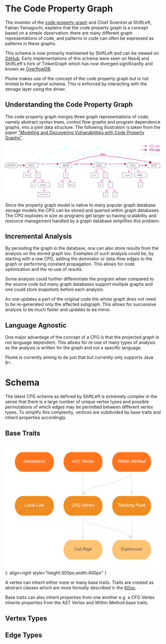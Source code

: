 # The Code Property Graph

The inventor of the [code property graph](https://fabs.codeminers.org/papers/2014-ieeesp.pdf) and Chief Scientist at ShiftLeft, Fabian Yamaguchi, explains that the code property graph is a concept based on a simple observation: there are many different graph representations of code, and patterns in code can often be expressed as patterns in these graphs. 

This schema is now primarily maintained by ShiftLeft and can be viewed on [GitHub](https://github.com/ShiftLeftSecurity/codepropertygraph/blob/master/codepropertygraph/src/main/resources/schemas/base.json). Early implementations of this schema were seen on Neo4j and ShiftLeft's fork of TinkerGraph which has now diverged significantly and known as [OverflowDB](https://github.com/ShiftLeftSecurity/overflowdb).

Plume makes use of the concept of the code property graph but is not limited to the original schema. This is enforced by interacting with the storage layer using the driver.

## Understanding the Code Property Graph

The code property graph merges three graph representations of code; namely abstract syntax trees, control flow graphs and program dependence graphs, into a joint data structure. The following illustration is taken from the paper ["Modeling and Discovering Vulnerabilities with Code Property Graphs"](https://fabs.codeminers.org/papers/2014-ieeesp.pdf).

![Code Property Graph Original](../assets/images/plume-basics/code-property-graph/cpg-original.png)

Since the property graph model is native to many popular graph database storage models the CPG can be stored and queried within graph databases. The CPG explodes in size as programs get larger so having scalability and resource management handled by a graph database simplifies this problem.

## Incremental Analysis

By persisting the graph in the database, one can also store results from the analysis on the stored graph too. Examples of such analysis could be, by starting with a raw CPG, adding the dominator or data-flow edges to the graph or performing constant propagation. This allows for code optimization and the re-use of results.

Some analysis could further differentiate the program when compared to the source code but many graph databases support multiple graphs and one could store snapshots before each analysis.

As one updates a part of the original code the whole graph does not need to be re-generated only the affected subgraph. This allows for successive analysis to be much faster and updates to be minor.

## Language Agnostic

One major advantage of the concept of a CPG is that the projected graph is not language dependent. This allows for re-use of many types of analysis as the analysis is written for the graph and not a specific language.

Plume is currently aiming to do just that but currently only supports Java 8+.

# Schema

The latest CPG schema as defined by ShiftLeft is extremely complex in the sense that there is a large number of unique vertex types and possible permutations of which edges may be permitted between different vertex types. To simplify this complexity, vertices are subdivided by base traits and inherit properties accordingly.

## Base Traits

![Base Traits](../assets/images/plume-basics/code-property-graph/traits.png){: align=right style="height:300px;width:400px" }

A vertex can inherit either none or many base traits. Traits are created as abstract classes which are more formally described in the [KDoc](https://plume-oss.github.io/plume-driver/kotlindoc/za/ac/sun/plume/domain/models/). 

Base traits can also inherit properties from one another e.g. a CFG Vertex inherits properties from the AST Vertex and Within Method base traits.

## Vertex Types

## Edge Types

